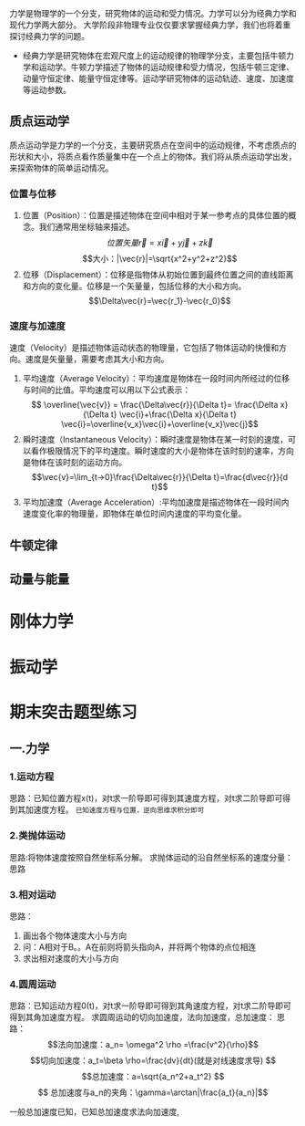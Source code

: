 力学是物理学的一个分支，研究物体的运动和受力情况。力学可以分为经典力学和现代力学两大部分。
大学阶段非物理专业仅仅要求掌握经典力学，我们也将着重探讨经典力学的问题。
- 经典力学是研究物体在宏观尺度上的运动规律的物理学分支，主要包括牛顿力学和运动学。牛顿力学描述了物体的运动规律和受力情况，包括牛顿三定律、动量守恒定律、能量守恒定律等。运动学研究物体的运动轨迹、速度、加速度等运动参数。
## 质点运动学
质点运动学是力学的一个分支，主要研究质点在空间中的运动规律，不考虑质点的形状和大小，将质点看作质量集中在一个点上的物体。我们将从质点运动学出发，来探索物体的简单运动情况。
### 位置与位移
1. 位置（Position）：位置是描述物体在空间中相对于某一参考点的具体位置的概念。我们通常用坐标轴来描述。$$位置矢量\vec{r} = x\vec{i}+y\vec{j}+z\vec{k} $$ $$大小：|\vec{r}|=\sqrt{x^2+y^2+z^2}$$
2. 位移（Displacement）：位移是指物体从初始位置到最终位置之间的直线距离和方向的变化量。位移是一个矢量量，包括位移的大小和方向。
	$$\Delta\vec{r}=\vec{r_1}-\vec{r_0}$$
### 速度与加速度
速度（Velocity）是描述物体运动状态的物理量，它包括了物体运动的快慢和方向。速度是矢量量，需要考虑其大小和方向。
1. 平均速度（Average Velocity）：平均速度是物体在一段时间内所经过的位移与时间的比值。平均速度可以用以下公式表示：$$ \overline{\vec{v}} = \frac{\Delta\vec{r}}{\Delta t}= \frac{\Delta x}{\Delta t} \vec{i}+\frac{\Delta x}{\Delta t} \vec{i}=\overline{v_x}\vec{i}+\overline{v_x}\vec{j}$$
2. 瞬时速度（Instantaneous Velocity）：瞬时速度是物体在某一时刻的速度，可以看作极限情况下的平均速度。瞬时速度的大小是物体在该时刻的速率，方向是物体在该时刻的运动方向。$$\vec{v}=\lim_{t->0}\frac{\Delta\vec{r}}{\Delta t}=\frac{d\vec{r}}{d t}$$
3. 平均加速度（Average Acceleration）:平均加速度是描述物体在一段时间内速度变化率的物理量，即物体在单位时间内速度的平均变化量。
## 牛顿定律
## 动量与能量
# 刚体力学
# 振动学

# 期末突击题型练习
## 一.力学
### 1.运动方程
思路：已知位置方程x(t)，对t求一阶导即可得到其速度方程，对t求二阶导即可得到其加速度方程。
`已知速度方程与位置，逆向思维求积分即可`
### 2.类抛体运动
思路:将物体速度按照自然坐标系分解。
求抛体运动的沿自然坐标系的速度分量：
思路
### 3.相对运动
思路：
1. 画出各个物体速度大小与方向
2. 问：A相对于B。。A在前则将箭头指向A，并将两个物体的点位相连
3. 求出相对速度的大小与方向
### 4.圆周运动
思路：已知运动方程0(t)，对t求一阶导即可得到其角速度方程，对t求二阶导即可得到其角加速度方程。
求圆周运动的切向加速度，法向加速度，总加速度：
思路：
$$法向加速度：a_n= \omega^2 \rho =\frac{v^2}{\rho}$$
$$切向加速度：a_t=\beta  \rho=\frac{dv}{dt}(就是对线速度求导) $$
$$总加速度：a=\sqrt{a_n^2+a_t^2} $$
$$ 总加速度与a_n的夹角：\gamma=\arctan|\frac{a_t}{a_n}|$$

一般总加速度已知，已知总加速度求法向加速度,